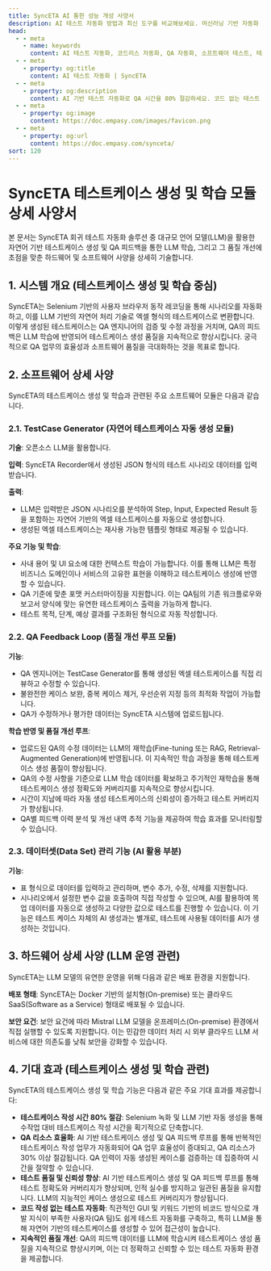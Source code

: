 ```yaml
---
title: SyncETA AI 통한 성능 개성 사양서
description: AI 테스트 자동화 방법과 최신 도구를 비교해보세요. 머신러닝 기반 자동화 테스트로 QA 효율성을 높이는 방법을 알아봅니다.
head:
  - - meta
    - name: keywords
      content: AI 테스트 자동화, 코드리스 자동화, QA 자동화, 소프트웨어 테스트, 테스트 시나리오 생성, 코드리스 테스트, 자연어 테스트, 테스트 자동화 도구, 테스트 자동화 플랫폼, 테스트 효율화, Playwright , Selenium , QAOps, TestOps, Shift-Left 테스트, Shift‑Right 테스트
  - - meta
    - property: og:title
      content: AI 테스트 자동화 | SyncETA
  - - meta
    - property: og:description
      content: AI 기반 테스트 자동화로 QA 시간을 80% 절감하세요. 코드 없는 테스트 생성, 자연어 시나리오 작성, 다양한 플랫폼 지원으로 QA의 새로운 기준을 제시합니다.
  - - meta
    - property: og:image
      content: https://doc.empasy.com/images/favicon.png
  - - meta
    - property: og:url
      content: https://doc.empasy.com/synceta/
sort: 120
---
```


# SyncETA 테스트케이스 생성 및 학습 모듈 상세 사양서

본 문서는 SyncETA 회귀 테스트 자동화 솔루션 중 대규모 언어 모델(LLM)을 활용한 자연어 기반 테스트케이스 생성 및 QA 피드백을 통한 LLM 학습, 그리고 그 품질 개선에 초점을 맞춘 하드웨어 및 소프트웨어 사양을 상세히 기술합니다.

## 1. 시스템 개요 (테스트케이스 생성 및 학습 중심)

SyncETA는 Selenium 기반의 사용자 브라우저 동작 레코딩을 통해 시나리오를 자동화하고, 이를 LLM 기반의 자연어 처리 기술로 엑셀 형식의 테스트케이스로 변환합니다. 이렇게 생성된 테스트케이스는 QA 엔지니어의 검증 및 수정 과정을 거치며, QA의 피드백은 LLM 학습에 반영되어 테스트케이스 생성 품질을 지속적으로 향상시킵니다. 궁극적으로 QA 업무의 효율성과 소프트웨어 품질을 극대화하는 것을 목표로 합니다.

## 2. 소프트웨어 상세 사양

SyncETA의 테스트케이스 생성 및 학습과 관련된 주요 소프트웨어 모듈은 다음과 같습니다.

### 2.1. TestCase Generator (자연어 테스트케이스 자동 생성 모듈)

**기술**: 오픈소스 LLM을 활용합니다.

**입력**: SyncETA Recorder에서 생성된 JSON 형식의 테스트 시나리오 데이터를 입력받습니다.

**출력**:

- LLM은 입력받은 JSON 시나리오를 분석하여 Step, Input, Expected Result 등을 포함하는 자연어 기반의 엑셀 테스트케이스를 자동으로 생성합니다.
- 생성된 엑셀 테스트케이스는 재사용 가능한 템플릿 형태로 제공될 수 있습니다.

**주요 기능 및 학습**:

- 사내 용어 및 UI 요소에 대한 컨텍스트 학습이 가능합니다. 이를 통해 LLM은 특정 비즈니스 도메인이나 서비스의 고유한 표현을 이해하고 테스트케이스 생성에 반영할 수 있습니다.
- QA 기준에 맞춘 포맷 커스터마이징을 지원합니다. 이는 QA팀의 기존 워크플로우와 보고서 양식에 맞는 유연한 테스트케이스 출력을 가능하게 합니다.
- 테스트 목적, 단계, 예상 결과를 구조화된 형식으로 자동 작성합니다.

### 2.2. QA Feedback Loop (품질 개선 루프 모듈)

**기능**:

- QA 엔지니어는 TestCase Generator를 통해 생성된 엑셀 테스트케이스를 직접 리뷰하고 수정할 수 있습니다.
- 불완전한 케이스 보완, 중복 케이스 제거, 우선순위 지정 등의 최적화 작업이 가능합니다.
- QA가 수정하거나 평가한 데이터는 SyncETA 시스템에 업로드됩니다.

**학습 반영 및 품질 개선 루프**:

- 업로드된 QA의 수정 데이터는 LLM의 재학습(Fine-tuning 또는 RAG, Retrieval-Augmented Generation)에 반영됩니다. 이 지속적인 학습 과정을 통해 테스트케이스 생성 품질이 향상됩니다.
- QA의 수정 사항을 기준으로 LLM 학습 데이터를 확보하고 주기적인 재학습을 통해 테스트케이스 생성 정확도와 커버리지를 지속적으로 향상시킵니다.
- 시간이 지남에 따라 자동 생성 테스트케이스의 신뢰성이 증가하고 테스트 커버리지가 향상됩니다.
- QA별 피드백 이력 분석 및 개선 내역 추적 기능을 제공하여 학습 효과를 모니터링할 수 있습니다.

### 2.3. 데이터셋(Data Set) 관리 기능 (AI 활용 부분)

**기능**:

- 표 형식으로 데이터를 입력하고 관리하며, 변수 추가, 수정, 삭제를 지원합니다.
- 시나리오에서 설정한 변수 값을 호출하여 직접 작성할 수 있으며, AI를 활용하여 목업 데이터를 자동으로 생성하고 다양한 값으로 테스트를 진행할 수 있습니다. 이 기능은 테스트 케이스 자체의 AI 생성과는 별개로, 테스트에 사용될 데이터를 AI가 생성하는 것입니다.

## 3. 하드웨어 상세 사양 (LLM 운영 관련)

SyncETA는 LLM 모델의 유연한 운영을 위해 다음과 같은 배포 환경을 지원합니다.

**배포 형태**: SyncETA는 Docker 기반의 설치형(On-premise) 또는 클라우드 SaaS(Software as a Service) 형태로 배포될 수 있습니다.

**보안 요건**: 보안 요건에 따라 Mistral LLM 모델을 온프레미스(On-premise) 환경에서 직접 실행할 수 있도록 지원합니다. 이는 민감한 데이터 처리 시 외부 클라우드 LLM 서비스에 대한 의존도를 낮춰 보안을 강화할 수 있습니다.

## 4. 기대 효과 (테스트케이스 생성 및 학습 관련)

SyncETA의 테스트케이스 생성 및 학습 기능은 다음과 같은 주요 기대 효과를 제공합니다:

- **테스트케이스 작성 시간 80% 절감**: Selenium 녹화 및 LLM 기반 자동 생성을 통해 수작업 대비 테스트케이스 작성 시간을 획기적으로 단축합니다.
- **QA 리소스 효율화**: AI 기반 테스트케이스 생성 및 QA 피드백 루프를 통해 반복적인 테스트케이스 작성 업무가 자동화되어 QA 업무 효율성이 증대되고, QA 리소스가 30% 이상 절감됩니다. QA 인력이 자동 생성된 케이스를 검증하는 데 집중하여 시간을 절약할 수 있습니다.
- **테스트 품질 및 신뢰성 향상**: AI 기반 테스트케이스 생성 및 QA 피드백 루프를 통해 테스트 정확도와 커버리지가 향상되며, 인적 실수를 방지하고 일관된 품질을 유지합니다. LLM의 지능적인 케이스 생성으로 테스트 커버리지가 향상됩니다.
- **코드 작성 없는 테스트 자동화**: 직관적인 GUI 및 키워드 기반의 비코드 방식으로 개발 지식이 부족한 사용자(QA 팀)도 쉽게 테스트 자동화를 구축하고, 특히 LLM을 통해 자연어 기반의 테스트케이스를 생성할 수 있어 접근성이 높습니다.
- **지속적인 품질 개선**: QA의 피드백 데이터를 LLM에 학습시켜 테스트케이스 생성 품질을 지속적으로 향상시키며, 이는 더 정확하고 신뢰할 수 있는 테스트 자동화 환경을 제공합니다.
